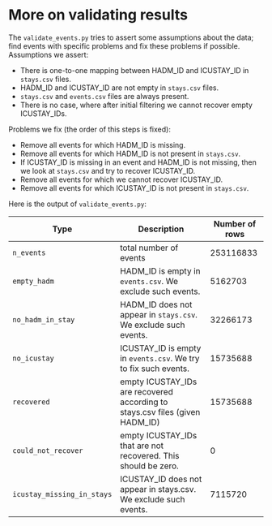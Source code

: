# More on validating results

The `validate_events.py` tries to assert some assumptions about the data; find events with specific problems and fix
these problems if possible.  
Assumptions we assert:

* There is one-to-one mapping between HADM_ID and ICUSTAY_ID in `stays.csv` files.
* HADM_ID and ICUSTAY_ID are not empty in `stays.csv` files.
* `stays.csv` and `events.csv` files are always present.
* There is no case, where after initial filtering we cannot recover empty ICUSTAY_IDs.

Problems we fix (the order of this steps is fixed):

* Remove all events for which HADM_ID is missing.
* Remove all events for which HADM_ID is not present in `stays.csv`.
* If ICUSTAY_ID is missing in an event and HADM_ID is not missing, then we look at `stays.csv` and try to recover
  ICUSTAY_ID.
* Remove all events for which we cannot recover ICUSTAY_ID.
* Remove all events for which ICUSTAY_ID is not present in `stays.csv`.

Here is the output of `validate_events.py`:

| Type                       | Description                                                                  | Number of rows |
|----------------------------|------------------------------------------------------------------------------|----------------|
| `n_events`                 | total number of events                                                       | 253116833      |
| `empty_hadm`               | HADM_ID is empty in `events.csv`. We exclude such events.                    | 5162703        |
| `no_hadm_in_stay`          | HADM_ID does not appear in `stays.csv`. We exclude such events.              | 32266173       |
| `no_icustay`               | ICUSTAY_ID is empty in `events.csv`. We try to fix such events.              | 15735688       |
| `recovered`                | empty ICUSTAY_IDs are recovered according to stays.csv files (given HADM_ID) | 15735688       |
| `could_not_recover`        | empty ICUSTAY_IDs that are not recovered. This should be zero.               | 0              |
| `icustay_missing_in_stays` | ICUSTAY_ID does not appear in stays.csv. We exclude such events.             | 7115720        |
